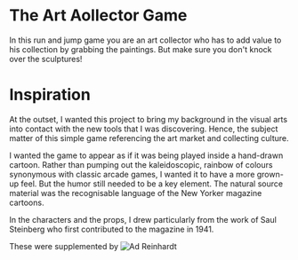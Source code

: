 # The Art Aollector Game

In this run and jump game you are an art collector who has to add value to his collection by grabbing the paintings. But make sure you don't knock over the sculptures!

# Inspiration

At the outset, I wanted this project to bring my background in the visual arts into contact with the new tools that I was discovering. Hence, the subject matter of this simple game referencing the art market and collecting culture.

I wanted the game to appear as if it was being played inside a hand-drawn cartoon. Rather than pumping out the kaleidoscopic, rainbow of colours synonymous with classic arcade games, I wanted it to have a more grown-up feel. But the humor still needed to be a key element. The natural source material was the recognisable language of the New Yorker magazine cartoons.

In the characters and the props, I drew particularly from the work of Saul Steinberg who first contributed to the magazine in 1941.

These were supplemented by
![Ad Reinhardt](https://user-images.githubusercontent.com/76006710/111678536-b1e77880-8820-11eb-9776-9203c9a6a08f.jpeg)

